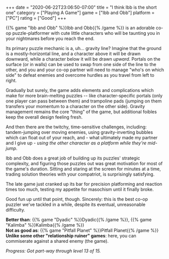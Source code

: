 +++
date = "2020-06-22T23:06:50-07:00"
title = "I think Ibb is the short one"
category = ["Playing A Game"]
game = ["Ibb and Obb"]
platform = ["PC"]
rating = ["Good"]
+++

{{% game "Ibb and Obb" %}}Ibb and Obb{{% /game %}} is an adorable co-op puzzle-platformer with cute little characters who will be taunting you in your nightmares before you reach the end.

Its primary puzzle mechanic is a, uh... gravity line?  Imagine that the ground is a mostly-horizontal line, and a character above it will be drawn downward, while a character below it will be drawn <i>upward</i>.  Portals on the surface (or in walls) can be used to swap from one side of the line to the other, and you and your co-op partner will need to manage "who's on which side" to defeat enemies and overcome hurdles as you travel from left to right.

Gradually but surely, the game adds elements and complications which make for more brain-melting puzzles -- like character-specific portals (only one player can pass between them) and trampoline pads (jumping on them transfers your momentum to a character on the other side).  Gravity management remains the core "thing" of the game, but additional foibles keep the overall design feeling fresh.

And then there are the twitchy, time-sensitive challenges, including: tandem-jumping over moving enemies, using gravity-inverting bubbles which can float out of your reach, and - what ultimately made my partner and I give up - <i>using the other character as a platform while they're mid-jump</i>.

Ibb and Obb does a great job of building up its puzzles' strategic complexity, and figuring those puzzles out was great motivation for most of the game's duration.  Sitting and staring at the screen for minutes at a time, trading solution theories with your compatriot, is surprisingly satisfying.

The late game just cranked up its bar for precision platforming and reaction times too much, testing my appetite for masochism until it finally broke.

Good fun up until that point, though.  Sincerely: this is the best co-op puzzler we've tackled in a while, despite its eventual, unreasonable difficulty.

<b>Better than</b>: {{% game "Dyadic" %}}Dyadic{{% /game %}}, {{% game "Kalimba" %}}Kalimba{{% /game %}}  
<b>Not as good as</b>: {{% game "Pitfall Planet" %}}Pitfall Planet{{% /game %}}  
<b>Unlike some other "relationship ruiner" games</b>: here, you can commiserate against a shared enemy (the game).

<i>Progress: Got part-way through level 13 of 15.</i>
